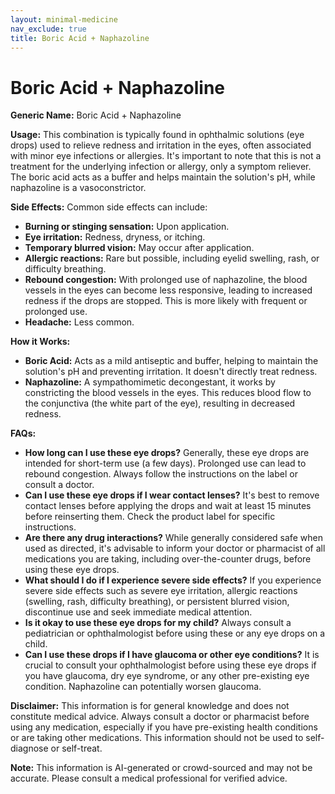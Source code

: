 ```yaml
---
layout: minimal-medicine
nav_exclude: true
title: Boric Acid + Naphazoline
---
```


# Boric Acid + Naphazoline

**Generic Name:** Boric Acid + Naphazoline

**Usage:** This combination is typically found in ophthalmic solutions (eye drops) used to relieve redness and irritation in the eyes, often associated with minor eye infections or allergies.  It's important to note that this is not a treatment for the underlying infection or allergy, only a symptom reliever.  The boric acid acts as a buffer and helps maintain the solution's pH, while naphazoline is a vasoconstrictor.

**Side Effects:**  Common side effects can include:

* **Burning or stinging sensation:** Upon application.
* **Eye irritation:**  Redness, dryness, or itching.
* **Temporary blurred vision:**  May occur after application.
* **Allergic reactions:**  Rare but possible, including eyelid swelling, rash, or difficulty breathing.
* **Rebound congestion:**  With prolonged use of naphazoline, the blood vessels in the eyes can become less responsive, leading to increased redness if the drops are stopped.  This is more likely with frequent or prolonged use.
* **Headache:** Less common.

**How it Works:**

* **Boric Acid:** Acts as a mild antiseptic and buffer, helping to maintain the solution's pH and preventing irritation. It doesn't directly treat redness.
* **Naphazoline:** A sympathomimetic decongestant, it works by constricting the blood vessels in the eyes. This reduces blood flow to the conjunctiva (the white part of the eye), resulting in decreased redness.

**FAQs:**

* **How long can I use these eye drops?**  Generally, these eye drops are intended for short-term use (a few days).  Prolonged use can lead to rebound congestion.  Always follow the instructions on the label or consult a doctor.
* **Can I use these eye drops if I wear contact lenses?**  It's best to remove contact lenses before applying the drops and wait at least 15 minutes before reinserting them. Check the product label for specific instructions.
* **Are there any drug interactions?** While generally considered safe when used as directed, it's advisable to inform your doctor or pharmacist of all medications you are taking, including over-the-counter drugs, before using these eye drops.
* **What should I do if I experience severe side effects?**  If you experience severe side effects such as severe eye irritation, allergic reactions (swelling, rash, difficulty breathing), or persistent blurred vision, discontinue use and seek immediate medical attention.
* **Is it okay to use these eye drops for my child?**  Always consult a pediatrician or ophthalmologist before using these or any eye drops on a child.
* **Can I use these drops if I have glaucoma or other eye conditions?**  It is crucial to consult your ophthalmologist before using these eye drops if you have glaucoma, dry eye syndrome, or any other pre-existing eye condition.  Naphazoline can potentially worsen glaucoma.

**Disclaimer:** This information is for general knowledge and does not constitute medical advice. Always consult a doctor or pharmacist before using any medication, especially if you have pre-existing health conditions or are taking other medications.  This information should not be used to self-diagnose or self-treat.


**Note:** This information is AI-generated or crowd-sourced and may not be accurate. Please consult a medical professional for verified advice.